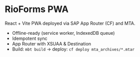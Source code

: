 # RioForms PWA

React + Vite PWA deployed via SAP App Router (CF) and MTA.
- Offline-ready (service worker, IndexedDB queue)
- Idempotent sync
- App Router with XSUAA & Destination
- Build: `mbt build` → deploy: `cf deploy mta_archives/*.mtar`
